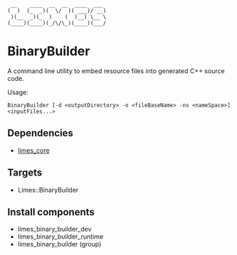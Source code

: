 <!-- markdownlint-disable -->
```
 __    ____  __  __  ____  ___
(  )  (_  _)(  \/  )( ___)/ __)
 )(__  _)(_  )    (  )__) \__ \
(____)(____)(_/\/\_)(____)(___/
```

# BinaryBuilder

A command line utility to embed resource files into generated C++ source code.

Usage:

```
BinaryBuilder [-d <outputDirectory> -o <fileBaseName> -ns <nameSpace>] <inputFiles...>
```

## Dependencies

* [limes_core](../libs/limes_core/README.md)

## Targets

* Limes::BinaryBuilder

## Install components

* limes_binary_builder_dev
* limes_binary_builder_runtime
* limes_binary_builder (group)
